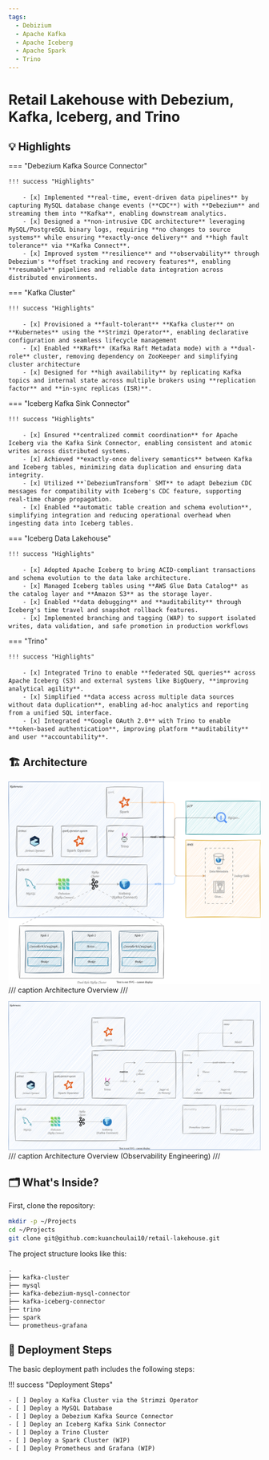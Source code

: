 ```yaml
---
tags:
  - Debizium
  - Apache Kafka
  - Apache Iceberg
  - Apache Spark
  - Trino
---
```

# Retail Lakehouse with Debezium, Kafka, Iceberg, and Trino

## 💡 Highlights

=== "Debezium Kafka Source Connector"

    !!! success "Highlights"

        - [x] Implemented **real-time, event-driven data pipelines** by capturing MySQL database change events (**CDC**) with **Debezium** and streaming them into **Kafka**, enabling downstream analytics.
        - [x] Designed a **non-intrusive CDC architecture** leveraging MySQL/PostgreSQL binary logs, requiring **no changes to source systems** while ensuring **exactly-once delivery** and **high fault tolerance** via **Kafka Connect**.
        - [x] Improved system **resilience** and **observability** through Debezium's **offset tracking and recovery features**, enabling **resumable** pipelines and reliable data integration across distributed environments.

=== "Kafka Cluster"

    !!! success "Highlights"

        - [x] Provisioned a **fault-tolerant** **Kafka cluster** on **Kubernetes** using the **Strimzi Operator**, enabling declarative configuration and seamless lifecycle management
        - [x] Enabled **KRaft** (Kafka Raft Metadata mode) with a **dual-role** cluster, removing dependency on ZooKeeper and simplifying cluster architecture
        - [x] Designed for **high availability** by replicating Kafka topics and internal state across multiple brokers using **replication factor** and **in-sync replicas (ISR)**.

=== "Iceberg Kafka Sink Connector"

    !!! success "Highlights"

        - [x] Ensured **centralized commit coordination** for Apache Iceberg via the Kafka Sink Connector, enabling consistent and atomic writes across distributed systems.
        - [x] Achieved **exactly-once delivery semantics** between Kafka and Iceberg tables, minimizing data duplication and ensuring data integrity.
        - [x] Utilized **`DebeziumTransform` SMT** to adapt Debezium CDC messages for compatibility with Iceberg's CDC feature, supporting real-time change propagation.
        - [x] Enabled **automatic table creation and schema evolution**, simplifying integration and reducing operational overhead when ingesting data into Iceberg tables.

=== "Iceberg Data Lakehouse"

    !!! success "Highlights"

        - [x] Adopted Apache Iceberg to bring ACID-compliant transactions and schema evolution to the data lake architecture.
        - [x] Managed Iceberg tables using **AWS Glue Data Catalog** as the catalog layer and **Amazon S3** as the storage layer.
        - [x] Enabled **data debugging** and **auditability** through Iceberg's time travel and snapshot rollback features.
        - [x] Implemented branching and tagging (WAP) to support isolated writes, data validation, and safe promotion in production workflows

=== "Trino"

    !!! success "Highlights"

        - [x] Integrated Trino to enable **federated SQL queries** across Apache Iceberg (S3) and external systems like BigQuery, **improving analytical agility**.
        - [x] Simplified **data access across multiple data sources without data duplication**, enabling ad-hoc analytics and reporting from a unified SQL interface.
        - [x] Integrated **Google OAuth 2.0** with Trino to enable **token-based authentication**, improving platform **auditability** and user **accountability**.

## 🏗️ Architecture

![](architecture.drawio.svg)
/// caption
Architecture Overview
///

![](trino-otel.drawio.svg)
/// caption
Architecture Overview (Observability Engineering)
///



## 🗂️ What's Inside?

First, clone the repository:

```bash
mkdir -p ~/Projects
cd ~/Projects
git clone git@github.com:kuanchoulai10/retail-lakehouse.git
```

The project structure looks like this:

```
.
├── kafka-cluster
├── mysql
├── kafka-debezium-mysql-connector
├── kafka-iceberg-connector
├── trino
├── spark
└── prometheus-grafana
```

## 📑 Deployment Steps

The basic deployment path includes the following steps:

!!! success "Deployment Steps"

    - [ ] Deploy a Kafka Cluster via the Strimzi Operator
    - [ ] Deploy a MySQL Database
    - [ ] Deploy a Debezium Kafka Source Connector
    - [ ] Deploy an Iceberg Kafka Sink Connector
    - [ ] Deploy a Trino Cluster
    - [ ] Deploy a Spark Cluster (WIP)
    - [ ] Deploy Prometheus and Grafana (WIP)
